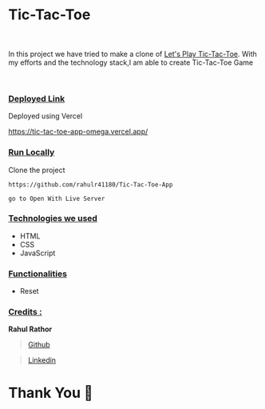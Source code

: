 # Tic-Tac-Toe  &nbsp;   &nbsp;   &nbsp;   &nbsp;   &nbsp; &nbsp;   &nbsp;   &nbsp;   &nbsp;   &nbsp; &nbsp;   &nbsp;   &nbsp;   &nbsp;   &nbsp; &nbsp;   &nbsp;   &nbsp;   &nbsp;   &nbsp;  &nbsp;   &nbsp;    &nbsp;   &nbsp;   &nbsp;   &nbsp;

In this project we have tried to make a clone of <a href="https://tic-tac-toe-app-omega.vercel.app/" target="_blank">Let's Play Tic-Tac-Toe</a>. With my efforts and the technology stack,I am able to create Tic-Tac-Toe Game

<img src="https://miro.medium.com/max/1400/1*MhBGDvnKxuWffB7LIxXvpg.png" alt="" />

<img src="https://miro.medium.com/max/1400/1*cJUZ5seDkOMQ1-2jnWhsOQ.png" alt="" />

<div style='page-break-after: always'></div>

### <u>Deployed Link</u>

Deployed using Vercel

<a target="_blank" src="https://tic-tac-toe-app-omega.vercel.app/">https://tic-tac-toe-app-omega.vercel.app/</a>



### <u>Run Locally</u>

Clone the project

```
https://github.com/rahulr41180/Tic-Tac-Toe-App
```


```
go to Open With Live Server
```

<div style='page-break-after: always'></div>

### <u>Technologies we used</u>

- HTML
- CSS
- JavaScript

<div style='page-break-after: always'></div>

### <u>Functionalities</u>

- Reset

<div style='page-break-after: always'></div>

<div style='page-break-after: always'></div>

### <u>Credits :</u>


<b>Rahul Rathor</b>

> <a href="https://github.com/rahulr41180" target="_blank">Github</a>

> <a href="https://www.linkedin.com/in/rahul--rathor/" target="_blank">Linkedin</a>

# Thank You :sparkling_heart:
